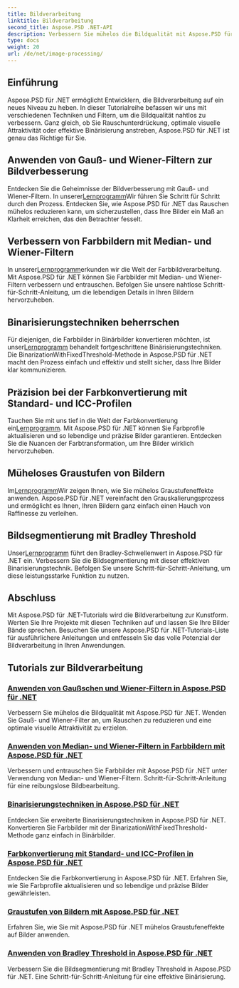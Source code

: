 ```yaml
---
title: Bildverarbeitung
linktitle: Bildverarbeitung
second_title: Aspose.PSD .NET-API
description: Verbessern Sie mühelos die Bildqualität mit Aspose.PSD für .NET-Tutorials. Lernen Sie Techniken wie Gauß- und Wiener-Filter, Farbkonvertierung, Binärisierung und mehr.
type: docs
weight: 20
url: /de/net/image-processing/
---
```


## Einführung

Aspose.PSD für .NET ermöglicht Entwicklern, die Bildverarbeitung auf ein neues Niveau zu heben. In dieser Tutorialreihe befassen wir uns mit verschiedenen Techniken und Filtern, um die Bildqualität nahtlos zu verbessern. Ganz gleich, ob Sie Rauschunterdrückung, optimale visuelle Attraktivität oder effektive Binärisierung anstreben, Aspose.PSD für .NET ist genau das Richtige für Sie.

## Anwenden von Gauß- und Wiener-Filtern zur Bildverbesserung
 Entdecken Sie die Geheimnisse der Bildverbesserung mit Gauß- und Wiener-Filtern. In unserer[Lernprogramm](./apply-gaussian-wiener-filters/)Wir führen Sie Schritt für Schritt durch den Prozess. Entdecken Sie, wie Aspose.PSD für .NET das Rauschen mühelos reduzieren kann, um sicherzustellen, dass Ihre Bilder ein Maß an Klarheit erreichen, das den Betrachter fesselt.

## Verbessern von Farbbildern mit Median- und Wiener-Filtern
 In unserer[Lernprogramm](./apply-median-wiener-filters-color-images/)erkunden wir die Welt der Farbbildverarbeitung. Mit Aspose.PSD für .NET können Sie Farbbilder mit Median- und Wiener-Filtern verbessern und entrauschen. Befolgen Sie unsere nahtlose Schritt-für-Schritt-Anleitung, um die lebendigen Details in Ihren Bildern hervorzuheben.

## Binarisierungstechniken beherrschen
 Für diejenigen, die Farbbilder in Binärbilder konvertieren möchten, ist unser[Lernprogramm](./binarization-techniques/) behandelt fortgeschrittene Binärisierungstechniken. Die BinarizationWithFixedThreshold-Methode in Aspose.PSD für .NET macht den Prozess einfach und effektiv und stellt sicher, dass Ihre Bilder klar kommunizieren.

## Präzision bei der Farbkonvertierung mit Standard- und ICC-Profilen
 Tauchen Sie mit uns tief in die Welt der Farbkonvertierung ein[Lernprogramm](./color-conversion-default-icc-profiles/). Mit Aspose.PSD für .NET können Sie Farbprofile aktualisieren und so lebendige und präzise Bilder garantieren. Entdecken Sie die Nuancen der Farbtransformation, um Ihre Bilder wirklich hervorzuheben.

## Müheloses Graustufen von Bildern
 Im[Lernprogramm](./grayscaling-images/)Wir zeigen Ihnen, wie Sie mühelos Graustufeneffekte anwenden. Aspose.PSD für .NET vereinfacht den Grauskalierungsprozess und ermöglicht es Ihnen, Ihren Bildern ganz einfach einen Hauch von Raffinesse zu verleihen.

## Bildsegmentierung mit Bradley Threshold
 Unser[Lernprogramm](./apply-bradley-threshold/) führt den Bradley-Schwellenwert in Aspose.PSD für .NET ein. Verbessern Sie die Bildsegmentierung mit dieser effektiven Binarisierungstechnik. Befolgen Sie unsere Schritt-für-Schritt-Anleitung, um diese leistungsstarke Funktion zu nutzen.

## Abschluss
Mit Aspose.PSD für .NET-Tutorials wird die Bildverarbeitung zur Kunstform. Werten Sie Ihre Projekte mit diesen Techniken auf und lassen Sie Ihre Bilder Bände sprechen. Besuchen Sie unsere Aspose.PSD für .NET-Tutorials-Liste für ausführlichere Anleitungen und entfesseln Sie das volle Potenzial der Bildverarbeitung in Ihren Anwendungen.

## Tutorials zur Bildverarbeitung
### [Anwenden von Gaußschen und Wiener-Filtern in Aspose.PSD für .NET](./apply-gaussian-wiener-filters/)
Verbessern Sie mühelos die Bildqualität mit Aspose.PSD für .NET. Wenden Sie Gauß- und Wiener-Filter an, um Rauschen zu reduzieren und eine optimale visuelle Attraktivität zu erzielen.
### [Anwenden von Median- und Wiener-Filtern in Farbbildern mit Aspose.PSD für .NET](./apply-median-wiener-filters-color-images/)
Verbessern und entrauschen Sie Farbbilder mit Aspose.PSD für .NET unter Verwendung von Median- und Wiener-Filtern. Schritt-für-Schritt-Anleitung für eine reibungslose Bildbearbeitung.
### [Binarisierungstechniken in Aspose.PSD für .NET](./binarization-techniques/)
Entdecken Sie erweiterte Binarisierungstechniken in Aspose.PSD für .NET. Konvertieren Sie Farbbilder mit der BinarizationWithFixedThreshold-Methode ganz einfach in Binärbilder.
### [Farbkonvertierung mit Standard- und ICC-Profilen in Aspose.PSD für .NET](./color-conversion-default-icc-profiles/)
Entdecken Sie die Farbkonvertierung in Aspose.PSD für .NET. Erfahren Sie, wie Sie Farbprofile aktualisieren und so lebendige und präzise Bilder gewährleisten.
### [Graustufen von Bildern mit Aspose.PSD für .NET](./grayscaling-images/)
Erfahren Sie, wie Sie mit Aspose.PSD für .NET mühelos Graustufeneffekte auf Bilder anwenden.
### [Anwenden von Bradley Threshold in Aspose.PSD für .NET](./apply-bradley-threshold/)
Verbessern Sie die Bildsegmentierung mit Bradley Threshold in Aspose.PSD für .NET. Eine Schritt-für-Schritt-Anleitung für eine effektive Binärisierung.
